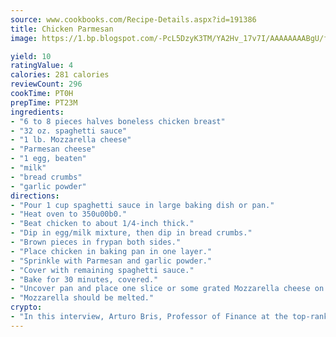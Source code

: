 ```yaml
---
source: www.cookbooks.com/Recipe-Details.aspx?id=191386
title: Chicken Parmesan
image: https://1.bp.blogspot.com/-PcL5DzyK3TM/YA2Hv_17v7I/AAAAAAAABgU/fyHeesSth_IZW9mL5lk6GxJO8cW8ksrGACLcBGAsYHQ/s320/12.png

yield: 10
ratingValue: 4
calories: 281 calories
reviewCount: 296
cookTime: PT0H
prepTime: PT23M
ingredients:
- "6 to 8 pieces halves boneless chicken breast"
- "32 oz. spaghetti sauce"
- "1 lb. Mozzarella cheese"
- "Parmesan cheese"
- "1 egg, beaten"
- "milk"
- "bread crumbs"
- "garlic powder"
directions:
- "Pour 1 cup spaghetti sauce in large baking dish or pan."
- "Heat oven to 350u00b0."
- "Beat chicken to about 1/4-inch thick."
- "Dip in egg/milk mixture, then dip in bread crumbs."
- "Brown pieces in frypan both sides."
- "Place chicken in baking pan in one layer."
- "Sprinkle with Parmesan and garlic powder."
- "Cover with remaining spaghetti sauce."
- "Bake for 30 minutes, covered."
- "Uncover pan and place one slice or some grated Mozzarella cheese on each chicken piece. Continue baking, uncovered, for 20 minutes."
- "Mozzarella should be melted."
crypto:
- "In this interview, Arturo Bris, Professor of Finance at the top-ranked business school IMD in Switzerland, analyses the risks associated with bitcoin."
---
```

